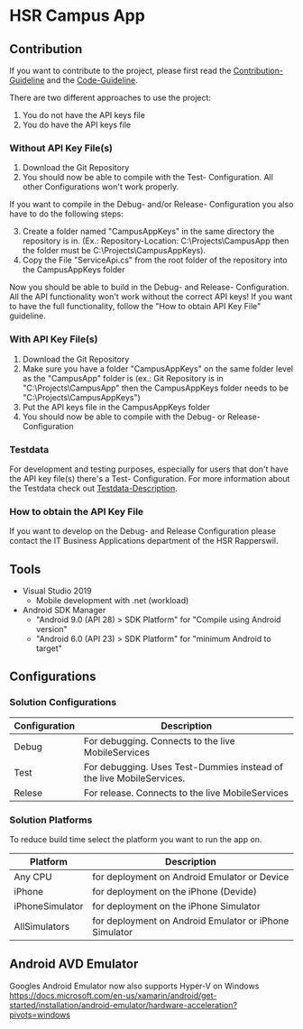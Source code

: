 ﻿# HSR Campus App

## Contribution
If you want to contribute to the project, please first read the [Contribution-Guideline](Contribution-Guideline.md) and the [Code-Guideline](Code-Guideline.md).

There are two different approaches to use the project:

1. You do not have the API keys file
2. You do have the API keys file

### Without API Key File(s)
1. Download the Git Repository
2. You should now be able to compile with the Test- Configuration. All other Configurations won't work properly.

If you want to compile in the Debug- and/or Release- Configuration you also have to do the following steps:

3. Create a folder named "CampusAppKeys" in the same directory the repository is in. (Ex.: Repository-Location: C:\Projects\CampusApp then the folder must be C:\Projects\CampusAppKeys).
4. Copy the File "ServiceApi.cs" from the root folder of the repository into the CampusAppKeys folder

Now you should be able to build in the Debug- and Release- Configuration. All the API functionality won't work without the correct API keys! If you want to have the full functionality, follow the "How to obtain API Key File" guideline.

### With API Key File(s)
1. Download the Git Repository
2. Make sure you have a folder "CampusAppKeys" on the same folder level as the "CampusApp" folder is (ex.: Git Repository is in "C:\Projects\CampusApp" then the CampusAppKeys folder needs to be "C:\Projects\CampusAppKeys")
3. Put the API keys file in the CampusAppKeys folder
4. You should now be able to compile with the Debug- or Release- Configuration

### Testdata
For development and testing purposes, especially for users that don't have the API key file(s) there's a Test- Configuration. For more information about the Testdata check out [Testdata-Description](Testdata-Description.md).

### How to obtain the API Key File
If you want to develop on the Debug- and Release Configuration please contact the IT Business Applications department of the HSR Rapperswil.

## Tools

* Visual Studio 2019
  * Mobile development with .net (workload)
* Android SDK Manager
  * "Android 9.0 (API 28) > SDK Platform" for "Compile using Android version"
  * "Android 6.0 (API 23) > SDK Platform" for "minimum Android to target"

## Configurations

### Solution Configurations

Configuration   | Description
----------------|----------------------
Debug           | For debugging. Connects to the live MobileServices
Test            | For debugging. Uses Test-Dummies instead of the live MobileServices.
Relese          | For release. Connects to the live MobileServices

### Solution Platforms

To reduce build time select the platform you want to run the app on.

Platform        | Description
----------------|----------------------
Any CPU         | for deployment on Android Emulator or Device
iPhone          | for deployment on the iPhone (Devide)
iPhoneSimulator | for deployment on the iPhone Simulator
AllSimulators   | for deployment on Android Emulator or iPhone Simulator


## Android AVD Emulator

Googles Android Emulator now also supports Hyper-V on Windows
https://docs.microsoft.com/en-us/xamarin/android/get-started/installation/android-emulator/hardware-acceleration?pivots=windows


